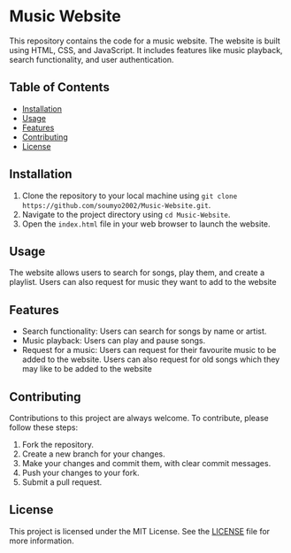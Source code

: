 # Music Website

This repository contains the code for a music website. The website is built using HTML, CSS, and JavaScript. It includes features like music playback, search functionality, and user authentication.

## Table of Contents

- [Installation](#installation)
- [Usage](#usage)
- [Features](#features)
- [Contributing](#contributing)
- [License](#license)

## Installation

1. Clone the repository to your local machine using `git clone https://github.com/soumyo2002/Music-Website.git`.
2. Navigate to the project directory using `cd Music-Website`.
3. Open the `index.html` file in your web browser to launch the website.

## Usage

The website allows users to search for songs, play them, and create a playlist. Users can also request for music they want to add to the website
## Features

- Search functionality: Users can search for songs by name or artist.
- Music playback: Users can play and pause songs.
- Request for a music: Users can request for their favourite music to be added to the website. Users can also request for old songs which they may like to be added to the website

## Contributing

Contributions to this project are always welcome. To contribute, please follow these steps:

1. Fork the repository.
2. Create a new branch for your changes.
3. Make your changes and commit them, with clear commit messages.
4. Push your changes to your fork.
5. Submit a pull request.

## License

This project is licensed under the MIT License. See the [LICENSE](LICENSE) file for more information.
